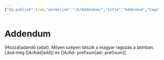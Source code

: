 ```yaml
---
{"dg-publish":true,"permalink":"/A/Addendum/","title":"Addendum","tags":["dg_uploaded"],"created":"2023-11-06T01:49","updated":"2023-11-08T03:27"}
---
```



# Addendum

(Hozzá)adandó (adat). Milyen szépen látszik a magyar ragozás a latinban.  
Lásd még [[A/Add\|add]] és [[A/Ad- prefixum\|ad- prefixum]].  